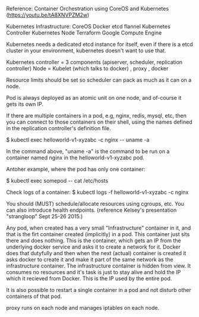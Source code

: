 Reference: Container Orchestration using CoreOS and Kubernetes (https://youtu.be/tA8XNVPZM2w)

Kubernetes Infrastructure:
CoreOS
Docker
etcd
flannel
Kubernetes Controller
Kubernetes Node
Terraform
Google Compute Engine



Kubernetes needs a dedicated etcd instance for itself, even if there is a etcd cluster in your environment, kubernetes doesn't want to use that.

Kubernetes controller = 3 components (apiserver, scheduler, replication controller)
Node = Kubelet (which talks to docker) , proxy , docker  

Resource limits should be set so scheduler can pack as much as it can on a node. 

Pod is always deployed as an atomic unit on one node, and of-course it gets its own IP.

If there are multiple containers in a pod, e.g, nginx, redis, mysql, etc, then you can connect to those containers on their shell, using the names defined in the replication controller's definition file. 

$ kubectl exec helloworld-v1-xyzabc -c nginx -- uname -a 


In the command above, "uname -a" is the command to be run on a container named nginx in the helloworld-v1-xyzabc pod. 


Antoher example, where the pod has only one container:

$ kubectl exec somepod -- cat /etc/hosts




Check logs of a container:
$ kubectl logs -f helloworld-v1-xyzabc -c nginx 



You should (MUST) schedule/allocate resources using cgroups, etc. You can also introduce health endpoints. (reference Kelsey's presentation "strangloop" Sept 25-26 2015.)


Any pod, when created has a very small "Infrastructure" container in it, and that is the firt container created (implicitly) in a pod. This container just sits there and does nothing. This is the container, which gets an IP from the underlying docker service and asks it to create a network for it. Docker does that dutyfully and then when the next (actual) container is created it asks docker to create it and make it part of the same network as the infrastructure container. The infrastructure container is hidden from view. It consumes no resources and it's task is just to stay alive and hold the IP which it recieved from Docker. This is the IP used by the entire pod. 


It is also possible to restart a single container in a pod and not disturb other containers of that pod.


proxy runs on each node and manages iptables on each node.




